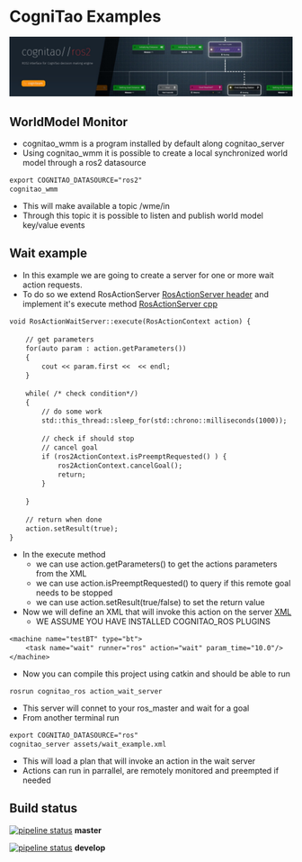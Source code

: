 # CogniTao Examples
![alt text](assets/images/cognitao_ros2.jpeg "CogniTao ROS2")

## WorldModel Monitor
* cognitao_wmm is a program installed by default along cognitao_server
* Using cognitao_wmm it is possible to create a local synchronized world model through a ros2 datasource
```
export COGNITAO_DATASOURCE="ros2"
cognitao_wmm
```
* This will make available a topic /wme/in
* Through this topic it is possible to listen and publish world model key/value events


## Wait example

* In this example we are going to create a server for one or more wait action requests.
* To do so we extend RosActionServer [RosActionServer header](include/RosActionWaitServer.h)
  and implement it's execute method [RosActionServer cpp](src/RosActionWaitServer.cpp)
```
void RosActionWaitServer::execute(RosActionContext action) {

    // get parameters
    for(auto param : action.getParameters())
    {
        cout << param.first <<  << endl;
    }
    
    while( /* check condition*/)
    {
        // do some work
        std::this_thread::sleep_for(std::chrono::milliseconds(1000));

        // check if should stop
        // cancel goal
        if (ros2ActionContext.isPreemptRequested() ) {             
            ros2ActionContext.cancelGoal();            
            return;
        }      
 
    }

    // return when done
    action.setResult(true);
}
```


* In the execute method 
  * we can use action.getParameters() to get the actions parameters from the XML
  * we can use action.isPreemptRequested() to query if this remote goal needs to be stopped
  * we can use action.setResult(true/false) to set the return value
* Now we will define an XML that will invoke this action on the server [XML](assets/machines/wait_example.xml)
  * WE ASSUME YOU HAVE INSTALLED COGNITAO_ROS PLUGINS
```
<machine name="testBT" type="bt">
	<task name="wait" runner="ros" action="wait" param_time="10.0"/>
</machine>
```
* Now you can compile this project using catkin and should be able to run
```
rosrun cognitao_ros action_wait_server 
``` 
* This server will connet to your ros_master and wait for a goal
* From another terminal run 
```
export COGNITAO_DATASOURCE="ros"
cognitao_server assets/wait_example.xml
```
* This will load a plan that will invoke an action in the wait server 
* Actions can run in parrallel, are remotely monitored and preempted if needed

## Build status
[![pipeline status](https://git.cogni.io/cognitao/cognitao_examples/badges/master/pipeline.svg)](https://git.cogni.io/cognitao/cognitao_examples/commits/master) **master**

[![pipeline status](https://git.cogni.io/cognitao/cognitao_examples/badges/develop/pipeline.svg)](https://git.cogni.io/cognitao/cognitao_examples/commits/master) **develop**

